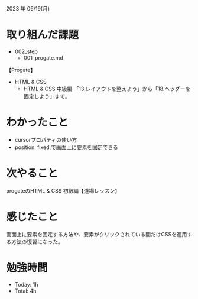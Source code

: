 2023 年 06/19(月)

# 取り組んだ課題
- 002_step
  - 001_progate.md

【Progate】
- HTML & CSS
     - HTML & CSS 中級編 「13.レイアウトを整えよう」から「18.ヘッダーを固定しよう」まで。
# わかったこと
- cursorプロパティの使い方
- position: fixed;で画面上に要素を固定できる

# 次やること
progateのHTML & CSS 初級編【道場レッスン】
# 感じたこと
画面上に要素を固定する方法や、要素がクリックされている間だけCSSを適用する方法の復習になった。

# 勉強時間
- Today: 1h
- Total: 4h
